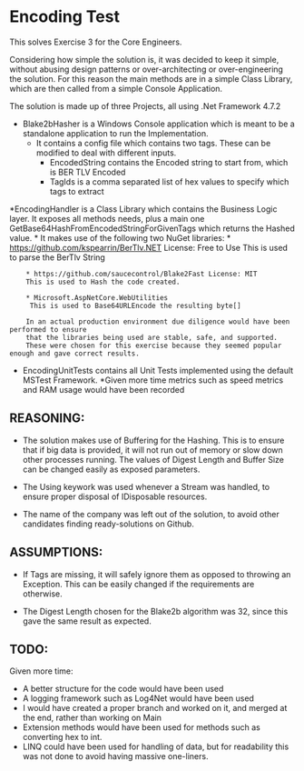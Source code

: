 # Encoding Test #

This solves Exercise 3 for the Core Engineers. 

Considering how simple the solution is, it was decided to keep it simple, without abusing design patterns
or over-architecting or over-engineering the solution. For this reason the main methods are in a simple
Class Library, which are then called from a simple Console Application.

The solution is made up of three Projects, all using .Net Framework 4.7.2 

* Blake2bHasher is a Windows Console application which is meant to be a standalone application to run the Implementation.
	* It contains a config file which contains two tags. These can be modified to deal with different inputs.
		* EncodedString contains the Encoded string to start from, which is BER TLV Encoded
		* TagIds is a comma separated list of hex values to specify which tags to extract

*EncodingHandler is a Class Library which contains the Business Logic layer. It exposes all methods needs,
plus a main one GetBase64HashFromEncodedStringForGivenTags which returns the Hashed value.
	* It makes use of the following two NuGet libraries:
		* https://github.com/kspearrin/BerTlv.NET  License: Free to Use
		This is used to parse the BerTlv String

		* https://github.com/saucecontrol/Blake2Fast License: MIT
		This is used to Hash the code created.

		* Microsoft.AspNetCore.WebUtilities
		 This is used to Base64URLEncode the resulting byte[]

		In an actual production environment due diligence would have been performed to ensure
		that the libraries being used are stable, safe, and supported.
		These were chosen for this exercise because they seemed popular enough and gave correct results.

* EncodingUnitTests contains all Unit Tests implemented using the default MSTest Framework.
	*Given more time metrics such as speed metrics and RAM usage would have been recorded


	
## REASONING: ##

* The solution makes use of Buffering for the Hashing. This is to ensure that if big data is provided, 
it will not run out of memory or slow down other processes running. The values of Digest Length and
Buffer Size can be changed easily as exposed parameters.

* The Using keywork was used whenever a Stream was handled, to ensure proper disposal of IDisposable resources.

* The name of the company was left out of the solution, to avoid other candidates finding ready-solutions on Github.


## ASSUMPTIONS: ##

* If Tags are missing, it will safely ignore them as opposed to throwing an Exception.
This can be easily changed if the requirements are otherwise.

* The Digest Length chosen for the Blake2b algorithm was 32, since this gave the same result as expected.


## TODO: ## 

Given more time:
	
* A better structure for the code would have been used
* A logging framework such as Log4Net would have been used
* I would have created a proper branch and worked on it, and merged at the end, rather than working on Main
* Extension methods would have been used for methods such as converting hex to int.
* LINQ could have been used for handling of data, but for readability this was not done to avoid having massive one-liners.


